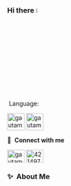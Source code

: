 ### Hi there <a href="https://www.gautamkrishnar.com/"><img src="https://media.giphy.com/media/hvRJCLFzcasrR4ia7z/giphy.gif" width="5%"></a>

&nbsp;Language: 
<p align="left">
  
<img align="center" src="https://raw.githubusercontent.com/OlegIlyenko/scala-icon/master/scala-icon.png" alt="gautamkrishnar" height="40" width="40" />
<img align="center" src="https://go.dev/blog/go-brand/Go-Logo/PNG/Go-Logo_Blue.png" alt="gautamkrishnar" height="40" width="40" />



🔗 &nbsp;**Connect with me**
<p align="left">
<a href="https://linkedin.com/in/guy-arieli-4127b8198" target="blank"><img align="center" src="https://raw.githubusercontent.com/rahuldkjain/github-profile-readme-generator/master/src/images/icons/Social/linked-in-alt.svg" alt="gautamkrishnar" height="30" width="40" /></a>
<a href="https://stackoverflow.com/users/17983042/guy-arieli" target="blank"><img align="center" src="https://raw.githubusercontent.com/rahuldkjain/github-profile-readme-generator/master/src/images/icons/Social/stack-overflow.svg" alt="4214976" height="30" width="40" /></a>

### ✨&nbsp; About Me
